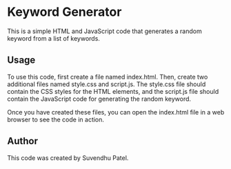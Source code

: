 # Keyword Generator
This is a simple HTML and JavaScript code that generates a random keyword from a list of keywords.

## Usage
To use this code, first create a file named index.html. Then, create two additional files named style.css and script.js. The style.css file should contain the CSS styles for the HTML elements, and the script.js file should contain the JavaScript code for generating the random keyword.

Once you have created these files, you can open the index.html file in a web browser to see the code in action.

## Author
This code was created by Suvendhu Patel.